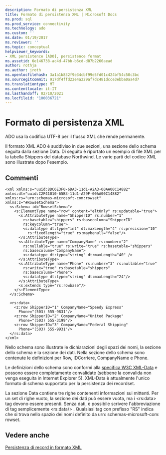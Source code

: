 ```yaml
---
description: Formato di persistenza XML
title: Formato di persistenza XML | Microsoft Docs
ms.prod: sql
ms.prod_service: connectivity
ms.technology: ado
ms.custom: ''
ms.date: 01/19/2017
ms.reviewer: ''
ms.topic: conceptual
helpviewer_keywords:
- XML persistence [ADO], persistence format
ms.assetid: 6e146738-ac4d-47bb-b6cd-d87b2260aead
author: rothja
ms.author: jroth
ms.openlocfilehash: 3a1a1b832f9e34cbf99e5fd01c424bf54c50c3bc
ms.sourcegitcommit: 917df4ffd22e4a229af7dc481dcce3ebba0aa4d7
ms.translationtype: MT
ms.contentlocale: it-IT
ms.lasthandoff: 02/10/2021
ms.locfileid: "100036721"
---
```

# <a name="xml-persistence-format"></a>Formato di persistenza XML
ADO usa la codifica UTF-8 per il flusso XML che rende permanente.  
  
 Il formato XML ADO è suddiviso in due sezioni, una sezione dello schema seguita dalla sezione Data. Di seguito è riportato un esempio di file XML per la tabella Shippers del database Northwind. Le varie parti del codice XML sono illustrate dopo l'esempio.  
  
## <a name="remarks"></a>Commenti  
  
```  
<xml xmlns:s="uuid:BDC6E3F0-6DA3-11d1-A2A3-00AA00C14882"   
xmlns:dt="uuid:C2F41010-65B3-11d1-A29F-00AA00C14882"   
xmlns:rs="urn:schemas-microsoft-com:rowset"   
xmlns:z="#RowsetSchema">   
  <s:Schema id="RowsetSchema">   
    <s:ElementType name="row" content="eltOnly" rs:updatable="true">   
      <s:AttributeType name="ShipperID" rs:number="1"   
        rs:basetable="shippers" rs:basecolumn="ShipperID"  
        rs:keycolumn="true">   
        <s:datatype dt:type="int" dt:maxLength="4" rs:precision="10"   
          rs:fixedlength="true" rs:maybenull="false"/>   
      </s:AttributeType>   
      <s:AttributeType name="CompanyName" rs:number="2"   
        rs:nullable="true" rs:write="true" rs:basetable="shippers"   
        rs:basecolumn="CompanyName">   
        <s:datatype dt:type="string" dt:maxLength="40" />   
      </s:AttributeType>   
      <s:AttributeType name="Phone" rs:number="3" rs:nullable="true"   
        rs:write="true" rs:basetable="shippers"   
        rs:basecolumn="Phone">   
        <s:datatype dt:type="string" dt:maxLength="24"/>   
      </s:AttributeType>   
      <s:extends type="rs:rowbase"/>   
    </s:ElementType>   
  </s:Schema>   
  
  <rs:data>   
    <z:row ShipperID="1" CompanyName="Speedy Express"   
      Phone="(503) 555-9831"/>   
    <z:row ShipperID="2" CompanyName="United Package"   
      Phone="(503) 555-3199"/>   
    <z:row ShipperID="3" CompanyName="Federal Shipping"   
      Phone="(503) 555-9931"/>   
  </rs:data>   
</xml>  
```  
  
 Nello schema sono illustrate le dichiarazioni degli spazi dei nomi, la sezione dello schema e la sezione dei dati. Nella sezione dello schema sono contenute le definizioni per Row, IDCorriere, CompanyName e Phone.  
  
 Le definizioni dello schema sono conformi alla [specifica W3C XML-Data](http://www.w3.org/TR/1998/NOTE-XML-data/) e possono essere completamente convalidate (sebbene la convalida non venga eseguita in Internet Explorer 5). XML-Data è attualmente l'unico formato di schema supportato per la persistenza dei recordset.  
  
 La sezione Data contiene tre righe contenenti informazioni sui mittenti. Per un set di righe vuoto, la sezione dei dati può essere vuota, ma i \<rs:data> tag devono essere presenti. Senza dati, è possibile scrivere l'abbreviazione di tag semplicemente \<rs:data/> . Qualsiasi tag con prefisso "RS" indica che si trova nello spazio dei nomi definito da urn: schemas-microsoft-com: rowset.  
  
## <a name="see-also"></a>Vedere anche  
 [Persistenza di record in formato XML](./persisting-records-in-xml-format.md)